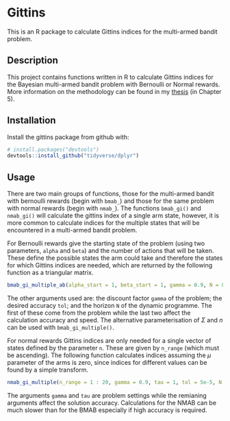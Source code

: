 # Gittins

This is an R package to calculate Gittins indices for the multi-armed bandit problem.

## Description

This project contains functions written in R to calculate Gittins indices for the Bayesian multi-armed bandit problem with Bernoulli or Normal rewards. More information on the methodology can be found in my [thesis](http://eprints.lancs.ac.uk/84589/) (in Chapter 5).

## Installation

Install the gittins package from github with:

``` r
# install.packages("devtools")
devtools::install_github("tidyverse/dplyr")
```

## Usage

There are two main groups of functions, those for the multi-armed bandit with bernoulli rewards (begin with `bmab_`) and those for the same problem with normal rewards (begin with `nmab_`). The functions `bmab_gi()` and `nmab_gi()` will calculate the gittins index of a single arm state, however, it is more common to calculate indices for the multiple states that will be encountered in a multi-armed bandit problem.

For Bernoulli rewards give the starting state of the problem (using two parameters, `alpha` and `beta`) and the number of actions that will be taken. These define the possible states the arm could take and therefore the states for which Gittins indices are needed, which are returned by the following function as a triangular matrix.

``` r
bmab_gi_multiple_ab(alpha_start = 1, beta_start = 1, gamma = 0.9, N = 80, num_actions = 20, tol = 5e-5)
```

The other arguments used are:  the discount factor `gamma` of the problem; the desired accuracy `tol`; and the horizon `N` of the dynamic programme. The first of these come from the problem while the last two affect the calculation accuracy and speed. The alternative parameterisation of $\Sigma$ and $n$ can be used with `bmab_gi_multiple()`.

For normal rewards Gittins indices are only needed for a single vector of states defined by the parameter `n`. These are given by `n_range` (which must be ascending). The following function calculates indices assuming the $\mu$ parameter of the arms is zero, since indices for different values can be found by a simple transform.

``` r
nmab_gi_multiple(n_range = 1 : 20, gamma = 0.9, tau = 1, tol = 5e-5, N = 30, xi = 3, delta = 0.02)
```
The arguments `gamma` and `tau` are problem settings while the remianing arguments affect the solution accuracy. Calculations for the NMAB can be much slower than for the BMAB especially if high accuracy is required.







